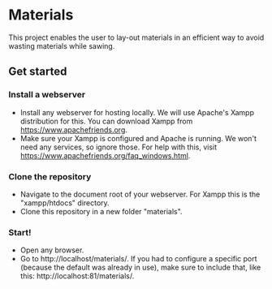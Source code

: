 # Materials
This project enables the user to lay-out materials in an efficient way to avoid wasting materials while sawing.

## Get started

### Install a webserver
* Install any webserver for hosting locally. We will use Apache's Xampp distribution for this. You can download Xampp from https://www.apachefriends.org.
* Make sure your Xampp is configured and Apache is running. We won't need any services, so ignore those. For help with this, visit https://www.apachefriends.org/faq_windows.html.

### Clone the repository
* Navigate to the document root of your webserver. For Xampp this is the "xampp/htdocs" directory.
* Clone this repository in a new folder "materials".

### Start!
* Open any browser.
* Go to http://localhost/materials/. If you had to configure a specific port (because the default was already in use), make sure to include that, like this: http://localhost:81/materials/.
